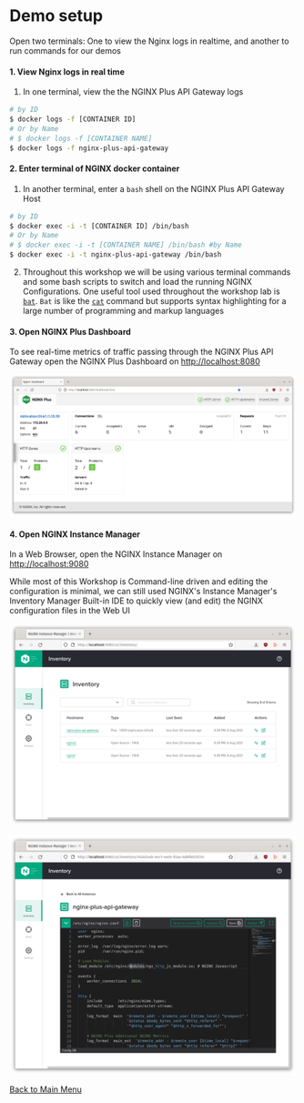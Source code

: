 # Demo setup

Open two terminals: One to view the Nginx logs in realtime, and another to run
commands for our demos

#### 1. View Nginx logs in real time

1. In one terminal, view the the NGINX Plus API Gateway logs

```bash
# by ID
$ docker logs -f [CONTAINER ID]
# Or by Name
# $ docker logs -f [CONTAINER NAME]
$ docker logs -f nginx-plus-api-gateway
```

#### 2. Enter terminal of NGINX docker container

1. In another terminal, enter a `bash` shell on the NGINX Plus API Gateway Host

```bash
# by ID
$ docker exec -i -t [CONTAINER ID] /bin/bash
# Or by Name
# $ docker exec -i -t [CONTAINER NAME] /bin/bash #by Name
$ docker exec -i -t nginx-plus-api-gateway /bin/bash
```

2. Throughout this workshop we will be using various terminal commands and some
   bash scripts to switch and load the running NGINX Configurations. One useful
   tool used throughout the workshop lab is
   [`bat`](https://github.com/sharkdp/bat). `Bat` is like the
   [`cat`](http://www.linfo.org/cat.html) command but supports syntax
   highlighting for a large number of programming and markup languages

#### 3. Open NGINX Plus Dashboard

To see real-time metrics of traffic passing through the NGINX Plus API Gateway
open the NGINX Plus Dashboard on [http://localhost:8080](http://localhost:8080)

![NGINX Plus Dashboard](media/nginx-plus-dashboard.png)

#### 4. Open NGINX Instance Manager

In a Web Browser, open the NGINX Instance Manager on
[http://localhost:9080](http://localhost:9080)

While most of this Workshop is Command-line driven and editing the configuration
is minimal, we can still used NGINX's Instance Manager's Inventory Manager
Built-in IDE to quickly view (and edit) the NGINX configuration files in the Web
UI

![NIM Inventory](media/nim-inventory.png)

![NIM IDE](media/nim-ide.png)

[Back to Main Menu](../README.md)